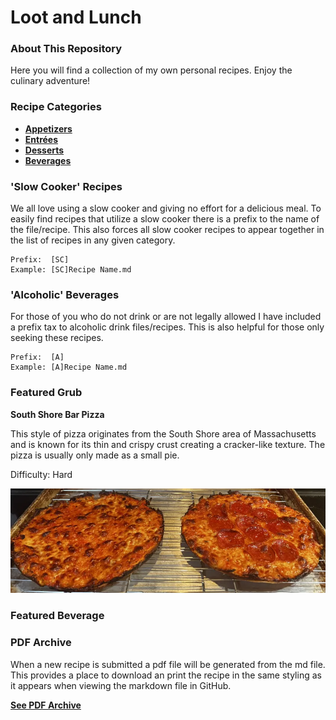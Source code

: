 # Loot and Lunch

### About This Repository

Here you will find a collection of my own personal recipes. Enjoy the culinary adventure!

### Recipe Categories

- **[Appetizers](https://github.com/seanmburns00/Dungeon-Delicacies/tree/main/Recipe%20Book/Appetizers)**
- **[Entrées](https://github.com/seanmburns00/Dungeon-Delicacies/tree/main/Recipe%20Book/Entrees)**
- **[Desserts](https://github.com/seanmburns00/Dungeon-Delicacies/tree/main/Recipe%20Book/Desserts)**
- **[Beverages](https://github.com/seanmburns00/Dungeon-Delicacies/tree/main/Recipe%20Book/Beverages)**

### 'Slow Cooker' Recipes

We all love using a slow cooker and giving no effort for a delicious meal. To easily find recipes that utilize a slow cooker there is a prefix to the name of the file/recipe. This also forces all slow cooker recipes to appear together in the list of recipes in any given category. 

```
Prefix:  [SC]
Example: [SC]Recipe Name.md
```

### 'Alcoholic' Beverages

For those of you who do not drink or are not legally allowed I have included a prefix tax to alcoholic drink files/recipes. This is also helpful for those only seeking these recipes. 

```
Prefix:  [A]
Example: [A]Recipe Name.md
```

### Featured Grub

**South Shore Bar Pizza**

This style of pizza originates from the South Shore area of Massachusetts and is known for its thin and crispy crust creating a cracker-like texture. The pizza is usually only made as a small pie.

Difficulty: Hard

![Image of South Shore Bar Pizza.](/.resources/images/south-shore-pizza.png)

### Featured Beverage

### PDF Archive

When a new recipe is submitted a pdf file will be generated from the md file. This provides a place to download an print the recipe in the same styling as it appears when viewing the markdown file in GitHub. 

**[See PDF Archive](https://github.com/seanmburns00/Dungeon-Delicacies/tree/main/Recipe%20Book/PDF%20Recipe%20Archive)**